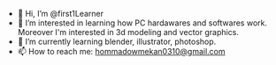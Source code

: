 - 👋 Hi, I’m @first1Learner
- 👀 I’m interested in learning how PC hardawares and softwares work. Moreover I'm interested in 3d modeling and vector graphics. 
- 🌱 I’m currently learning blender, illustrator, photoshop.
- 📫 How to reach me: hommadowmekan0310@gmail.com

<!---
first1Learner/first1Learner is a ✨ special ✨ repository because its `README.md` (this file) appears on your GitHub profile.
You can click the Preview link to take a look at your changes.
--->
